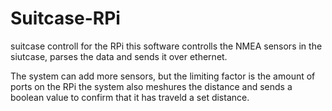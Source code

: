 # Suitcase-RPi
suitcase controll for the RPi
this software controlls the NMEA sensors in the siutcase, parses the data and sends it over ethernet.

The system can add more sensors, but the limiting factor is the amount of ports on the RPi
the system also meshures the distance and sends a boolean value to confirm that it has traveld a set distance.